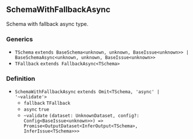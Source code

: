 SchemaWithFallbackAsync
-----------------------

Schema with fallback async type.

### Generics

*   `TSchema` `extends BaseSchema<unknown, unknown, BaseIssue<unknown>> | BaseSchemaAsync<unknown, unknown, BaseIssue<unknown>>`
*   `TFallback` `extends FallbackAsync<TSchema>`

### Definition

*   `SchemaWithFallbackAsync` `extends Omit<TSchema, 'async' | '~validate'>`
    *   `fallback` `TFallback`
    *   `async` `true`
    *   `~validate` `(dataset: UnknownDataset, config?: Config<BaseIssue<unknown>>) => Promise<OutputDataset<InferOutput<TSchema>, InferIssue<TSchema>>>`